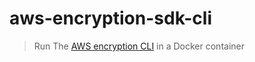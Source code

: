 # aws-encryption-sdk-cli

> Run The [AWS encryption CLI][aws-encryption-sdk-cli] in a Docker container

[aws-encryption-sdk-cli]: https://docs.aws.amazon.com/encryption-sdk/latest/developer-guide/crypto-cli.html

